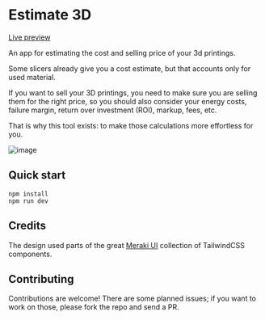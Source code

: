 # Estimate 3D

[Live preview](https://master--estimate3d.netlify.app/)

An app for estimating the cost and selling price of your 3d printings.

Some slicers already give you a cost estimate, but that accounts only for used material.

If you want to sell your 3D printings, you need to make sure you are selling them for the right price, so you should also consider your energy costs, failure margin, return over investment (ROI), markup, fees, etc.

That is why this tool exists: to make those calculations more effortless for you.

![image](https://github.com/apbetioli/estimate3d/assets/2829329/95c51b96-5212-4eef-9555-7073f07bb762)


## Quick start

```
npm install
npm run dev
```

## Credits

The design used parts of the great [Meraki UI](https://merakiui.com/) collection of TailwindCSS components.

## Contributing

Contributions are welcome!
There are some planned issues; if you want to work on those, please fork the repo and send a PR.
